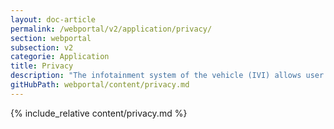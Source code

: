 ```yaml
---
layout: doc-article
permalink: /webportal/v2/application/privacy/
section: webportal
subsection: v2
categorie: Application
title: Privacy
description: "The infotainment system of the vehicle (IVI) allows user to select privacy mode. This page explains how privacy affects webportal features in an APP."
gitHubPath: webportal/content/privacy.md
---
```


{% include_relative content/privacy.md %}